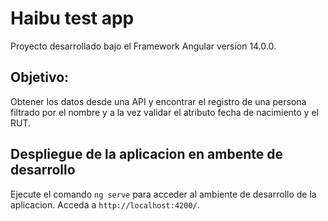 # Haibu test app

Proyecto desarrollado bajo el Framework Angular version 14.0.0.
## Objetivo:

Obtener los datos desde una API y encontrar el registro de una persona filtrado por el nombre y a la vez validar el atributo fecha de nacimiento y el RUT.

## Despliegue de la aplicacion en ambente de desarrollo

Ejecute el comando `ng serve` para acceder al ambiente de desarrollo de la aplicacion. Acceda a `http://localhost:4200/`.